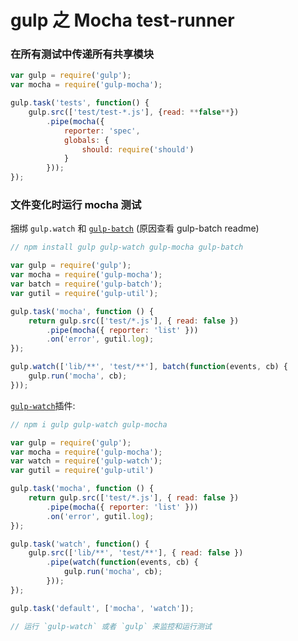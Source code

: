 # gulp 之 Mocha test-runner

### 在所有测试中传递所有共享模块

```javascript
var gulp = require('gulp');
var mocha = require('gulp-mocha');

gulp.task('tests', function() {
    gulp.src(['test/test-*.js'], {read: **false**})
        .pipe(mocha({
            reporter: 'spec',
            globals: {
                should: require('should')
            }
        }));
});
```

### 文件变化时运行 mocha 测试

捆绑 `gulp.watch` 和 [`gulp-batch`](https://github.com/floatdrop/gulp-batch) (原因查看 gulp-batch readme)

```javascript
// npm install gulp gulp-watch gulp-mocha gulp-batch

var gulp = require('gulp');
var mocha = require('gulp-mocha');
var batch = require('gulp-batch');
var gutil = require('gulp-util');

gulp.task('mocha', function () {
    return gulp.src(['test/*.js'], { read: false })
        .pipe(mocha({ reporter: 'list' }))
        .on('error', gutil.log);
});

gulp.watch(['lib/**', 'test/**'], batch(function(events, cb) {
    gulp.run('mocha', cb);
}));
```

[`gulp-watch`](https://github.com/floatdrop/gulp-watch)插件:

```javascript
// npm i gulp gulp-watch gulp-mocha

var gulp = require('gulp');
var mocha = require('gulp-mocha');
var watch = require('gulp-watch');
var gutil = require('gulp-util')

gulp.task('mocha', function () {
    return gulp.src(['test/*.js'], { read: false })
        .pipe(mocha({ reporter: 'list' }))
        .on('error', gutil.log);
});

gulp.task('watch', function() {
    gulp.src(['lib/**', 'test/**'], { read: false })
        .pipe(watch(function(events, cb) {
            gulp.run('mocha', cb);
        }));
});

gulp.task('default', ['mocha', 'watch']);

// 运行 `gulp-watch` 或者 `gulp` 来监控和运行测试
```